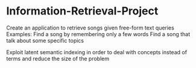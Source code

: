 # Information-Retrieval-Project

Create an application to retrieve songs given free-form text queries 
   Examples:
Find a song by remembering only a few words
Find a song that talk about some specific topics

Exploit latent semantic indexing in order to deal with concepts instead of terms and reduce the size of the problem

